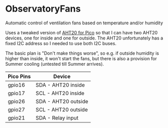 # ObservatoryFans
Automatic control of ventilation fans based on temperature and/or humidity

Uses a tweaked version of [AHT20 for Pico](https://github.com/Lihp8270/AHT20-For-Pico) so that 
I can have two AHT20 devices, one for inside and one for outside.  The AHT20 unfortunately has a fixed I2C address so I needed to use both I2C buses.

The basic plan is "Don't make things worse", so e.g. if outside humidity is higher than inside, it won't start the fans, but there is also a provision for
Summer cooling (untested till Summer arrives).

| Pico Pins | Device |
|-----------|--------|
|gpio16     |SDA - AHT20 inside|
|gpio17     |SCL - AHT20 inside|
|gpio26     |SDA - AHT20 outside|
|gpio27     |SCL - AHT20 outside|
|gpio21     |SDA - Relay input|
